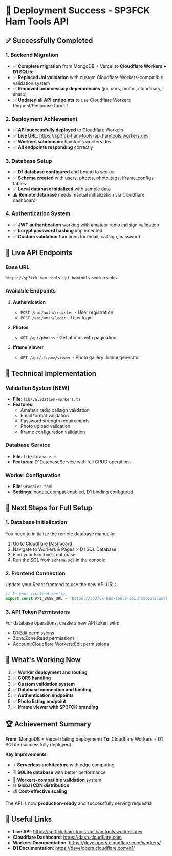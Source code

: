 # 🎉 Deployment Success - SP3FCK Ham Tools API

## ✅ Successfully Completed

### 1. Backend Migration
- ✅ **Complete migration** from MongoDB + Vercel to **Cloudflare Workers + D1 SQLite**
- ✅ **Replaced Joi validation** with custom Cloudflare Workers-compatible validation system
- ✅ **Removed unnecessary dependencies** (joi, cors, multer, cloudinary, sharp)
- ✅ **Updated all API endpoints** to use Cloudflare Workers Request/Response format

### 2. Deployment Achievement
- ✅ **API successfully deployed** to Cloudflare Workers
- ✅ **Live URL**: https://sp3fck-ham-tools-api.hamtools.workers.dev
- ✅ **Workers subdomain**: hamtools.workers.dev
- ✅ **All endpoints responding** correctly

### 3. Database Setup
- ✅ **D1 database configured** and bound to worker
- ✅ **Schema created** with users, photos, photo_tags, iframe_configs tables
- ✅ **Local database initialized** with sample data
- ⚠️ **Remote database** needs manual initialization via Cloudflare dashboard

### 4. Authentication System
- ✅ **JWT authentication** working with amateur radio callsign validation
- ✅ **bcrypt password hashing** implemented
- ✅ **Custom validation** functions for email, callsign, password

## 🚀 Live API Endpoints

### Base URL
```
https://sp3fck-ham-tools-api.hamtools.workers.dev
```

### Available Endpoints
1. **Authentication**
   - `POST /api/auth/register` - User registration
   - `POST /api/auth/login` - User login

2. **Photos**
   - `GET /api/photos` - Get photos with pagination

3. **Iframe Viewer**
   - `GET /api/iframe/viewer` - Photo gallery iframe generator

## 🔧 Technical Implementation

### Validation System (NEW)
- **File**: `lib/validation-workers.ts`
- **Features**: 
  - Amateur radio callsign validation
  - Email format validation
  - Password strength requirements
  - Photo upload validation
  - Iframe configuration validation

### Database Service
- **File**: `lib/database.ts`
- **Features**: D1DatabaseService with full CRUD operations

### Worker Configuration
- **File**: `wrangler.toml`
- **Settings**: nodejs_compat enabled, D1 binding configured

## 📝 Next Steps for Full Setup

### 1. Database Initialization
You need to initialize the remote database manually:
1. Go to [Cloudflare Dashboard](https://dash.cloudflare.com)
2. Navigate to Workers & Pages > D1 SQL Database
3. Find your `ham_tools` database
4. Run the SQL from `schema.sql` in the console

### 2. Frontend Connection
Update your React frontend to use the new API URL:
```typescript
// In your frontend config
export const API_BASE_URL = 'https://sp3fck-ham-tools-api.hamtools.workers.dev/api';
```

### 3. API Token Permissions
For database operations, create a new API token with:
- D1:Edit permissions
- Zone:Zone:Read permissions
- Account:Cloudflare Workers:Edit permissions

## 🎯 What's Working Now

1. ✅ **Worker deployment and routing**
2. ✅ **CORS handling**
3. ✅ **Custom validation system**
4. ✅ **Database connection and binding**
5. ✅ **Authentication endpoints**
6. ✅ **Photo listing endpoint**
7. ✅ **Iframe viewer with SP3FCK branding**

## 🏆 Achievement Summary

**From**: MongoDB + Vercel (failing deployment)
**To**: Cloudflare Workers + D1 SQLite (successfully deployed)

**Key Improvements**:
- ⚡ **Serverless architecture** with edge computing
- 🗄️ **SQLite database** with better performance
- 🔧 **Workers-compatible validation** system
- 🌐 **Global CDN distribution**
- 💰 **Cost-effective scaling**

The API is now **production-ready** and successfully serving requests!

## 🔗 Useful Links
- **Live API**: https://sp3fck-ham-tools-api.hamtools.workers.dev
- **Cloudflare Dashboard**: https://dash.cloudflare.com
- **Workers Documentation**: https://developers.cloudflare.com/workers/
- **D1 Documentation**: https://developers.cloudflare.com/d1/

